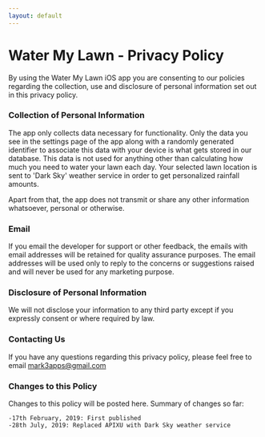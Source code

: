 ```yaml
---
layout: default
---
```


# Water My Lawn - Privacy Policy

By using the Water My Lawn iOS app you are consenting to our policies regarding the collection, use and disclosure of personal information set out in this privacy policy.

### Collection of Personal Information

The app only collects data necessary for functionality. Only the data you see in the settings page of the app along with a randomly generated identifier to associate this data with your device is what gets stored in our database.
This data is not used for anything other than calculating how much you need to water your lawn each day. 
Your selected lawn location is sent to 'Dark Sky' weather service in order to get personalized rainfall amounts. 

Apart from that, the app does not transmit or share any other information whatsoever, personal or otherwise.    

### Email

If you email the developer for support or other feedback, the emails with email addresses will be retained for quality assurance purposes. The email addresses will be used only to reply to the concerns or suggestions raised and will never be used for any marketing purpose.

### Disclosure of Personal Information

We will not disclose your information to any third party except if you expressly consent or where required by law.

### Contacting Us

If you have any questions regarding this privacy policy, please feel free to email mark3apps@gmail.com

### Changes to this Policy

Changes to this policy will be posted here. Summary of changes so far:
  
    -17th February, 2019: First published
    -28th July, 2019: Replaced APIXU with Dark Sky weather service 
